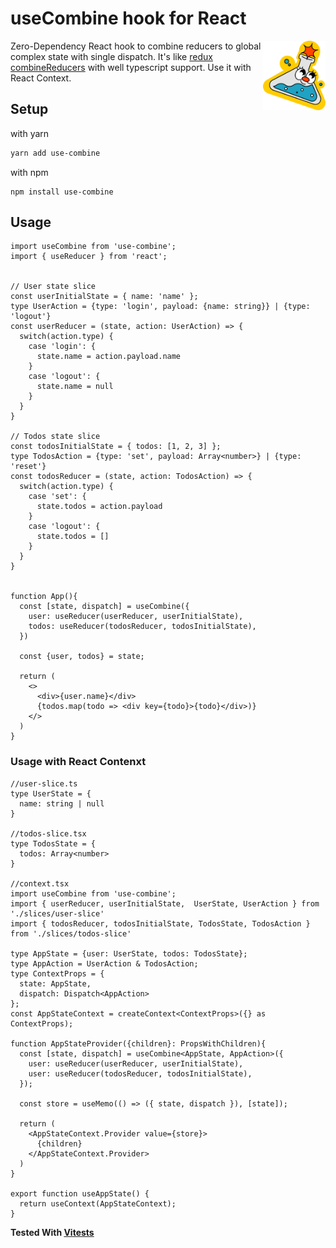 # useCombine hook for React

<img src="logo.png" align="right"
     alt="Pic by Craftwork Design" width="100">

Zero-Dependency React hook to combine reducers to global complex state with single dispatch. It's like [redux combineReducers](https://redux.js.org/api/combinereducers) with well typescript support.
Use it with React Context.

## Setup
with yarn
```bash
yarn add use-combine
```

with npm
```
npm install use-combine
```


## Usage

```tsx
import useCombine from 'use-combine';
import { useReducer } from 'react';


// User state slice
const userInitialState = { name: 'name' };
type UserAction = {type: 'login', payload: {name: string}} | {type: 'logout'}
const userReducer = (state, action: UserAction) => {
  switch(action.type) {
    case 'login': {
      state.name = action.payload.name
    }
    case 'logout': {
      state.name = null
    }
  }
}

// Todos state slice
const todosInitialState = { todos: [1, 2, 3] };
type TodosAction = {type: 'set', payload: Array<number>} | {type: 'reset'}
const todosReducer = (state, action: TodosAction) => {
  switch(action.type) {
    case 'set': {
      state.todos = action.payload
    }
    case 'logout': {
      state.todos = []
    }
  }
}


function App(){
  const [state, dispatch] = useCombine({
    user: useReducer(userReducer, userInitialState),
    todos: useReducer(todosReducer, todosInitialState),
  })

  const {user, todos} = state;

  return (
    <>
      <div>{user.name}</div>
      {todos.map(todo => <div key={todo}>{todo}</div>)}
    </>
  )
}
```

### Usage with React Contenxt

```tsx
//user-slice.ts
type UserState = {
  name: string | null
}

//todos-slice.tsx
type TodosState = {
  todos: Array<number>
}

//context.tsx
import useCombine from 'use-combine';
import { userReducer, userInitialState,  UserState, UserAction } from './slices/user-slice'
import { todosReducer, todosInitialState, TodosState, TodosAction } from './slices/todos-slice'

type AppState = {user: UserState, todos: TodosState};
type AppAction = UserAction & TodosAction;
type ContextProps = {
  state: AppState,
  dispatch: Dispatch<AppAction>
};
const AppStateContext = createContext<ContextProps>({} as ContextProps);

function AppStateProvider({children}: PropsWithChildren){
  const [state, dispatch] = useCombine<AppState, AppAction>({
    user: useReducer(userReducer, userInitialState),
    user: useReducer(todosReducer, todosInitialState),
  });

  const store = useMemo(() => ({ state, dispatch }), [state]);

  return (
    <AppStateContext.Provider value={store}>
      {children}
    </AppStateContext.Provider>
  )
}

export function useAppState() {
  return useContext(AppStateContext);
}
```


**Tested With [Vitests](https://vitest.dev/)**